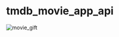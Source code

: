 # tmdb_movie_app_api

![movie_gift](https://user-images.githubusercontent.com/114245656/233119641-9e3a4032-48e4-4666-b6ad-9b2602a97073.gif)
